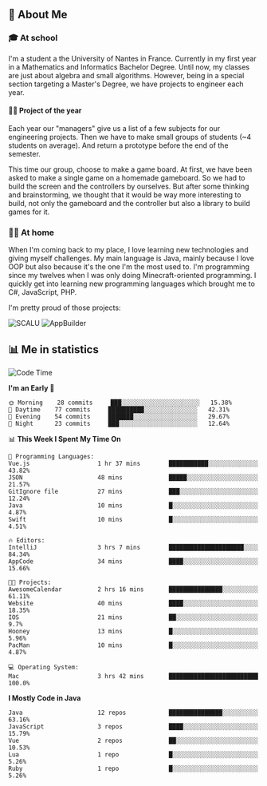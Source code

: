 ## 👀 About Me

### 🎓 At school

I'm a student a the University of Nantes in France. Currently in my first year in a Mathematics and Informatics Bachelor Degree. Until now, my classes are just about algebra and small algorithms. However, being in a special section targeting a Master's Degree, we have projects to engineer each year. 

#### 🔧🔬 Project of the year

Each year our "managers" give us a list of a few subjects for our engineering projects. Then we have to make small groups of students (~4 students on average). And return a prototype before the end of the semester.

This time our group, choose to make a game board. At first, we have been asked to make a single game on a homemade gameboard. So we had to build the screen and the controllers by ourselves. 
But after some thinking and brainstorming, we thought that it would be way more interesting to build, not only the gameboard and the controller but also a library to build games for it.

### 👨‍💻 At home

When I'm coming back to my place, I love learning new technologies and giving myself challenges. My main language is Java, mainly because I love OOP but also because it's the one I'm the most used to. I'm programming since my twelves when I was only doing Minecraft-oriented programming.  I quickly get into learning new programming languages which brought me to C#, JavaScript, PHP. 

I'm pretty proud of those projects:

![SCALU](https://github-readme-stats.vercel.app/api/pin?username=renardfute&repo=SCALU)
![AppBuilder](https://github-readme-stats.vercel.app/api/pin?username=pulsedev2&repo=AppBuilder)

## 📊 Me in statistics
<!--START_SECTION:waka-->
![Code Time](http://img.shields.io/badge/Code%20Time-34%20hrs%2010%20mins-blue)

**I'm an Early 🐤** 

```text
🌞 Morning    28 commits     ███░░░░░░░░░░░░░░░░░░░░░░   15.38% 
🌆 Daytime    77 commits     ██████████░░░░░░░░░░░░░░░   42.31% 
🌃 Evening    54 commits     ███████░░░░░░░░░░░░░░░░░░   29.67% 
🌙 Night      23 commits     ███░░░░░░░░░░░░░░░░░░░░░░   12.64%

```


📊 **This Week I Spent My Time On** 

```text
💬 Programming Languages: 
Vue.js                   1 hr 37 mins        ███████████░░░░░░░░░░░░░░   43.82% 
JSON                     48 mins             █████░░░░░░░░░░░░░░░░░░░░   21.57% 
GitIgnore file           27 mins             ███░░░░░░░░░░░░░░░░░░░░░░   12.24% 
Java                     10 mins             █░░░░░░░░░░░░░░░░░░░░░░░░   4.87% 
Swift                    10 mins             █░░░░░░░░░░░░░░░░░░░░░░░░   4.51%

🔥 Editors: 
IntelliJ                 3 hrs 7 mins        █████████████████████░░░░   84.34% 
AppCode                  34 mins             ████░░░░░░░░░░░░░░░░░░░░░   15.66%

🐱‍💻 Projects: 
AwesomeCalendar          2 hrs 16 mins       ███████████████░░░░░░░░░░   61.11% 
Website                  40 mins             ████░░░░░░░░░░░░░░░░░░░░░   18.35% 
IOS                      21 mins             ██░░░░░░░░░░░░░░░░░░░░░░░   9.7% 
Hooney                   13 mins             █░░░░░░░░░░░░░░░░░░░░░░░░   5.96% 
PacMan                   10 mins             █░░░░░░░░░░░░░░░░░░░░░░░░   4.87%

💻 Operating System: 
Mac                      3 hrs 42 mins       █████████████████████████   100.0%

```

**I Mostly Code in Java** 

```text
Java                     12 repos            ███████████████░░░░░░░░░░   63.16% 
JavaScript               3 repos             ████░░░░░░░░░░░░░░░░░░░░░   15.79% 
Vue                      2 repos             ██░░░░░░░░░░░░░░░░░░░░░░░   10.53% 
Lua                      1 repo              █░░░░░░░░░░░░░░░░░░░░░░░░   5.26% 
Ruby                     1 repo              █░░░░░░░░░░░░░░░░░░░░░░░░   5.26%

```



<!--END_SECTION:waka-->
